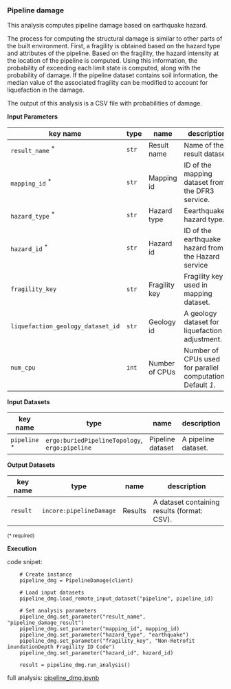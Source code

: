 ### Pipeline damage

This analysis computes pipeline damage based on earthquake hazard.

The process for computing the structural damage is similar to other parts of the built environment. First, a fragility
is obtained based on the hazard type and attributes of the pipeline. Based on the fragility, the hazard intensity at the 
location of the pipeline is computed. Using this information, the probability of exceeding each limit state is computed, 
along with the probability of damage. If the pipeline dataset contains soil information, the median value of the associated 
fragility can be modified to account for liquefaction in the damage. 

The output of this analysis is a CSV file with probabilities of damage.

**Input Parameters**

key name | type | name | description
--- | --- | --- | ---
`result_name` <sup>*</sup> | `str` | Result name | Name of the result dataset.
`mapping_id` <sup>*</sup> | `str` | Mapping id | ID of the mapping dataset from the DFR3 service.
`hazard_type` <sup>*</sup> | `str` | Hazard type | Eearthquake hazard type.
`hazard_id` <sup>*</sup> | `str` | Hazard id | ID of the earthquake hazard from the Hazard service
`fragility_key` | `str` | Fragility key | Fragility key used in mapping dataset.
`liquefaction_geology_dataset_id` | `str` | Geology id | A geology dataset for liquefaction adjustment.
`num_cpu` | `int` | Number of CPUs | Number of CPUs used for parallel computations. <br>Default *1*.

**Input Datasets** 

key name | type | name | description
--- | --- | --- | ---
`pipeline` <sup>*</sup> | `ergo:buriedPipelineTopology`, <br>`ergo:pipeline` | Pipeline  dataset | A pipeline dataset.

**Output Datasets**

key name | type | name | description
--- | --- | --- | ---
`result` | `incore:pipelineDamage` | Results | A dataset containing results (format: CSV).

<small>(* required)</small>

**Execution**

code snipet:

```
    # Create instance
    pipeline_dmg = PipelineDamage(client)

    # Load input datasets
    pipeline_dmg.load_remote_input_dataset("pipeline", pipeline_id)

    # Set analysis parameters
    pipeline_dmg.set_parameter("result_name", "pipeline_damage_result")
    pipeline_dmg.set_parameter("mapping_id", mapping_id)
    pipeline_dmg.set_parameter("hazard_type", "earthquake")
    pipeline_dmg.set_parameter("fragility_key", "Non-Retrofit inundationDepth Fragility ID Code")
    pipeline_dmg.set_parameter("hazard_id", hazard_id)

    result = pipeline_dmg.run_analysis()
```

full analysis: [pipeline_dmg.ipynb](https://github.com/IN-CORE/incore-docs/blob/master/notebooks/pipelinedamage/pipeline_dmg.ipynb)